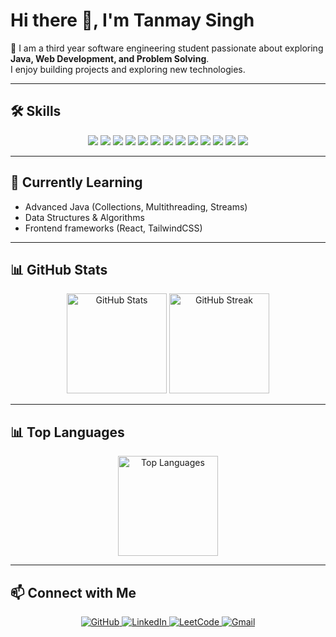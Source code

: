 # Hi there 👋, I'm Tanmay Singh  

🚀 I am a third year software engineering student passionate about exploring **Java, Web Development, and Problem Solving**.  
I enjoy building projects and exploring new technologies.

---

## 🛠️ Skills  

<p align="center">
  <img src="https://img.shields.io/badge/Java-ED8B00?style=for-the-badge&logo=openjdk&logoColor=white"/>
  <img src="https://img.shields.io/badge/Python-3776AB?style=for-the-badge&logo=python&logoColor=white"/>
  <img src="https://img.shields.io/badge/JavaScript-F7DF1E?style=for-the-badge&logo=javascript&logoColor=black"/>
  <img src="https://img.shields.io/badge/HTML5-E34F26?style=for-the-badge&logo=html5&logoColor=white"/>
  <img src="https://img.shields.io/badge/CSS3-1572B6?style=for-the-badge&logo=css3&logoColor=white"/>
  <img src="https://img.shields.io/badge/Git-F05032?style=for-the-badge&logo=git&logoColor=white"/>
  <img src="https://img.shields.io/badge/GitHub-181717?style=for-the-badge&logo=github&logoColor=white"/>
  <img src="https://img.shields.io/badge/Node.js-339933?style=for-the-badge&logo=node.js&logoColor=white"/>
  <img src="https://img.shields.io/badge/React-20232A?style=for-the-badge&logo=react&logoColor=61DAFB"/>
  <img src="https://img.shields.io/badge/Bootstrap-563D7C?style=for-the-badge&logo=bootstrap&logoColor=white"/>
  <img src="https://img.shields.io/badge/Tailwind_CSS-38B2AC?style=for-the-badge&logo=tailwind-css&logoColor=white"/>
  <img src="https://img.shields.io/badge/MySQL-4479A1?style=for-the-badge&logo=mysql&logoColor=white"/>
  <img src="https://img.shields.io/badge/MongoDB-4EA94B?style=for-the-badge&logo=mongodb&logoColor=white"/>
</p>

---

## 🌱 Currently Learning  
- Advanced Java (Collections, Multithreading, Streams)  
- Data Structures & Algorithms  
- Frontend frameworks (React, TailwindCSS)  

---

## 📊 GitHub Stats  

<p align="center">
  <img src="https://github-readme-stats.vercel.app/api?username=Tanmay2912&show_icons=true&theme=tokyonight" alt="GitHub Stats" height="160"/>
  <img src="https://github-readme-streak-stats.herokuapp.com/?user=Tanmay2912&theme=tokyonight" alt="GitHub Streak" height="160"/>
</p>

---

## 📊 Top Languages  

<p align="center">
  <img src="https://github-readme-stats.vercel.app/api/top-langs/?username=Tanmay2912&layout=compact&theme=tokyonight" alt="Top Languages" height="160"/>
</p>

---

## 📫 Connect with Me  
<p align="center">
  <a href="https://github.com/Tanmay2912">
    <img src="https://img.shields.io/badge/-GitHub-181717?style=for-the-badge&logo=github&logoColor=white" alt="GitHub"/>
  </a>
  <a href="https://linkedin.com/in/tanmay-singh-375806290">
    <img src="https://img.shields.io/badge/-LinkedIn-0A66C2?style=for-the-badge&logo=linkedin&logoColor=white" alt="LinkedIn"/>
  </a>
  <a href="https://leetcode.com/u/TanmaySingh29/">
    <img src="https://img.shields.io/badge/-LeetCode-FFA116?style=for-the-badge&logo=leetcode&logoColor=white" alt="LeetCode"/>
  </a>
  <a href="mailto:tanmayyashu29@gmail.com">
    <img src="https://img.shields.io/badge/-Gmail-EA4335?style=for-the-badge&logo=gmail&logoColor=white" alt="Gmail"/>
  </a>
</p>




